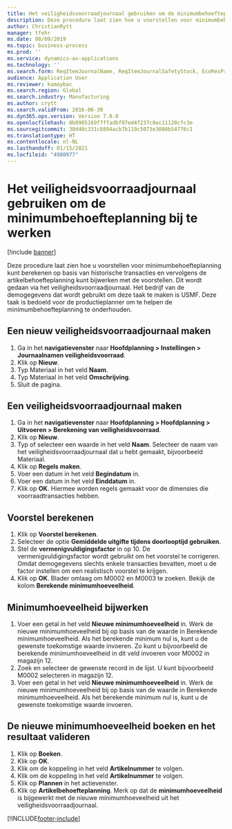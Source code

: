 ```yaml
---
title: Het veiligheidsvoorraadjournaal gebruiken om de minimumbehoefteplanning bij te werken
description: Deze procedure laat zien hoe u voorstellen voor minimumbehoefteplanning kunt berekenen op basis van historische transacties en vervolgens de artikelbehoefteplanning kunt bijwerken met de voorstellen.
author: ChristianRytt
manager: tfehr
ms.date: 08/09/2019
ms.topic: business-process
ms.prod: ''
ms.service: dynamics-ax-applications
ms.technology: ''
ms.search.form: ReqItemJournalName, ReqItemJournalSafetyStock, EcoResProductInformationDialog, EcoResProductDetailsExtended, ReqItemTable
audience: Application User
ms.reviewer: kamaybac
ms.search.region: Global
ms.search.industry: Manufacturing
ms.author: crytt
ms.search.validFrom: 2016-06-30
ms.dyn365.ops.version: Version 7.0.0
ms.openlocfilehash: 0b0985169f7ffadbf97ed4f237c8ec11120cfc3e
ms.sourcegitcommit: 38d40c331c8894acb7b119c5073e3088b54776c1
ms.translationtype: HT
ms.contentlocale: nl-NL
ms.lasthandoff: 01/15/2021
ms.locfileid: "4980977"
---
```

# <a name="use-the-safety-stock-journal-to-update-minimum-coverage"></a>Het veiligheidsvoorraadjournaal gebruiken om de minimumbehoefteplanning bij te werken

[!include [banner](../../includes/banner.md)]

Deze procedure laat zien hoe u voorstellen voor minimumbehoefteplanning kunt berekenen op basis van historische transacties en vervolgens de artikelbehoefteplanning kunt bijwerken met de voorstellen. Dit wordt gedaan via het veiligheidsvoorraadjournaal. Het bedrijf van de demogegevens dat wordt gebruikt om deze taak te maken is USMF. Deze taak is bedoeld voor de productieplanner om te helpen de minimumbehoefteplanning te onderhouden.


## <a name="create-a-new-safety-stock-journal-name"></a>Een nieuw veiligheidsvoorraadjournaal maken
1. Ga in het **navigatievenster** naar **Hoofdplanning > Instellingen > Journaalnamen veiligheidsvoorraad**.
2. Klik op **Nieuw**.
3. Typ Materiaal in het veld **Naam**.
4. Typ Materiaal in het veld **Omschrijving**.
5. Sluit de pagina.

## <a name="create-a-safety-stock-journal"></a>Een veiligheidsvoorraadjournaal maken
1. Ga in het **navigatievenster** naar **Hoofdplanning > Hoofdplanning > Uitvoeren > Berekening van veiligheidsvoorraad**.
2. Klik op **Nieuw**.
3. Typ of selecteer een waarde in het veld **Naam**. Selecteer de naam van het veiligheidsvoorraadjournaal dat u hebt gemaakt, bijvoorbeeld Materiaal.  
4. Klik op **Regels maken**.
5. Voer een datum in het veld **Begindatum** in.  
6. Voer een datum in het veld **Einddatum** in.
7. Klik op **OK**. Hiermee worden regels gemaakt voor de dimensies die voorraadtransacties hebben.  

## <a name="calculate-proposal"></a>Voorstel berekenen
1. Klik op **Voorstel berekenen**.
2. Selecteer de optie **Gemiddelde uitgifte tijdens doorlooptijd gebruiken**.
3. Stel de **vermenigvuldigingsfactor** in op 10. De vermenigvuldigingsfactor wordt gebruikt om het voorstel te corrigeren. Omdat demogegevens slechts enkele transacties bevatten, moet u de factor instellen om een realistisch voorstel te krijgen.  
4. Klik op **OK**. Blader omlaag om M0002 en M0003 te zoeken. Bekijk de kolom **Berekende minimumhoeveelheid**.   

## <a name="update-minimum-quantity"></a>Minimumhoeveelheid bijwerken
1. Voer een getal in het veld **Nieuwe minimumhoeveelheid** in. Werk de nieuwe minimumhoeveelheid bij op basis van de waarde in Berekende minimumhoeveelheid. Als het berekende minimum nul is, kunt u de gewenste toekomstige waarde invoeren. Zo kunt u bijvoorbeeld de berekende minimumhoeveelheid in dit veld invoeren voor M0002 in magazijn 12.  
2. Zoek en selecteer de gewenste record in de lijst. U kunt bijvoorbeeld M0002 selecteren in magazijn 12.  
3. Voer een getal in het veld **Nieuwe minimumhoeveelheid** in. Werk de nieuwe minimumhoeveelheid bij op basis van de waarde in Berekende minimumhoeveelheid. Als het berekende minimum nul is, kunt u de gewenste toekomstige waarde invoeren.  

## <a name="post-the-new-minimum-quantity-and-validate-the-result"></a>De nieuwe minimumhoeveelheid boeken en het resultaat valideren
1. Klik op **Boeken**.
2. Klik op **OK**.
3. Klik om de koppeling in het veld **Artikelnummer** te volgen.
4. Klik om de koppeling in het veld **Artikelnummer** te volgen.
5. Klik op **Plannen** in het actievenster.
6. Klik op **Artikelbehoefteplanning**. Merk op dat de **minimumhoeveelheid** is bijgewerkt met de nieuwe minimumhoeveelheid uit het veiligheidsvoorraadjournaal.  



[!INCLUDE[footer-include](../../../includes/footer-banner.md)]